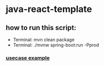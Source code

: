 # java-react-template

## how to run this script:
- Terminal: mvn clean package
- Terminal: ./mvnw spring-boot:run -Pprod

### [usecase example](https://github.com/PatrykSitko/java-react-template-usecase-example)
